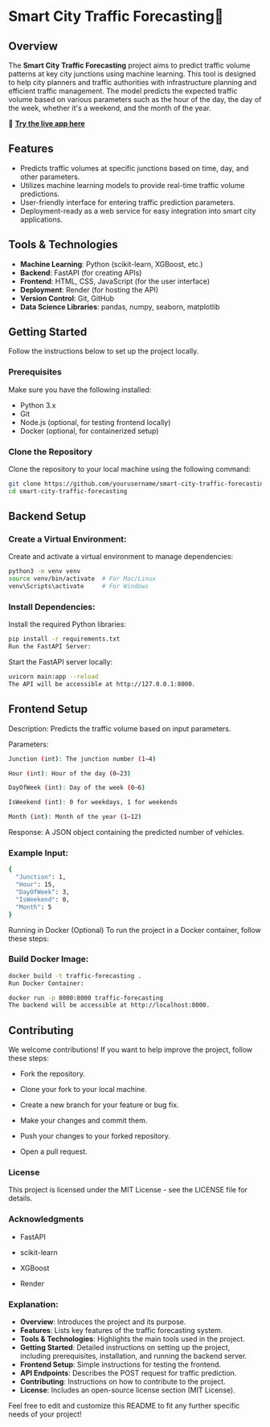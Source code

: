 # Smart City Traffic Forecasting🚦

## Overview

The **Smart City Traffic Forecasting** project aims to predict traffic volume patterns at key city junctions using machine learning. This tool is designed to help city planners and traffic authorities with infrastructure planning and efficient traffic management. The model predicts the expected traffic volume based on various parameters such as the hour of the day, the day of the week, whether it's a weekend, and the month of the year.

🧪 **[Try the live app here](https://your-deployment-link.com)**

## Features

- Predicts traffic volumes at specific junctions based on time, day, and other parameters.
- Utilizes machine learning models to provide real-time traffic volume predictions.
- User-friendly interface for entering traffic prediction parameters.
- Deployment-ready as a web service for easy integration into smart city applications.

## Tools & Technologies

- **Machine Learning**: Python (scikit-learn, XGBoost, etc.)
- **Backend**: FastAPI (for creating APIs)
- **Frontend**: HTML, CSS, JavaScript (for the user interface)
- **Deployment**: Render (for hosting the API)
- **Version Control**: Git, GitHub
- **Data Science Libraries**: pandas, numpy, seaborn, matplotlib

## Getting Started

Follow the instructions below to set up the project locally.

### Prerequisites

Make sure you have the following installed:

- Python 3.x
- Git
- Node.js (optional, for testing frontend locally)
- Docker (optional, for containerized setup)

### Clone the Repository

Clone the repository to your local machine using the following command:

```bash
git clone https://github.com/yourusername/smart-city-traffic-forecasting.git
cd smart-city-traffic-forecasting
```
## Backend Setup
### Create a Virtual Environment:

Create and activate a virtual environment to manage dependencies:

```bash
python3 -m venv venv
source venv/bin/activate  # For Mac/Linux
venv\Scripts\activate     # For Windows
```

### Install Dependencies:

Install the required Python libraries:

```bash
pip install -r requirements.txt
Run the FastAPI Server:
```

Start the FastAPI server locally:

```bash
uvicorn main:app --reload
The API will be accessible at http://127.0.0.1:8000.
```

## Frontend Setup

Description: Predicts the traffic volume based on input parameters.

Parameters:

```bash
Junction (int): The junction number (1–4)

Hour (int): Hour of the day (0–23)

DayOfWeek (int): Day of the week (0–6)

IsWeekend (int): 0 for weekdays, 1 for weekends

Month (int): Month of the year (1–12)
```

Response: A JSON object containing the predicted number of vehicles.

### Example Input:
```bash
{
  "Junction": 1,
  "Hour": 15,
  "DayOfWeek": 3,
  "IsWeekend": 0,
  "Month": 5
}
```

Running in Docker (Optional)
To run the project in a Docker container, follow these steps:

### Build Docker Image:

```bash
docker build -t traffic-forecasting .
Run Docker Container:
```

```bash
docker run -p 8000:8000 traffic-forecasting
The backend will be accessible at http://localhost:8000.
```

## Contributing
We welcome contributions! If you want to help improve the project, follow these steps:

- Fork the repository.

- Clone your fork to your local machine.

- Create a new branch for your feature or bug fix.

- Make your changes and commit them.

- Push your changes to your forked repository.

- Open a pull request.

### License
This project is licensed under the MIT License - see the LICENSE file for details.

### Acknowledgments
- FastAPI

- scikit-learn

- XGBoost

- Render

### Explanation:

- **Overview**: Introduces the project and its purpose.
- **Features**: Lists key features of the traffic forecasting system.
- **Tools & Technologies**: Highlights the main tools used in the project.
- **Getting Started**: Detailed instructions on setting up the project, including prerequisites, installation, and running the backend server.
- **Frontend Setup**: Simple instructions for testing the frontend.
- **API Endpoints**: Describes the POST request for traffic prediction.
- **Contributing**: Instructions on how to contribute to the project.
- **License**: Includes an open-source license section (MIT License).

Feel free to edit and customize this README to fit any further specific needs of your project!
